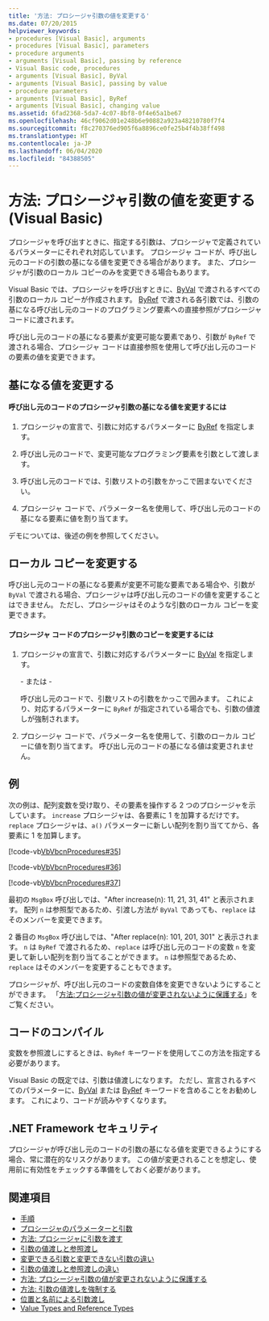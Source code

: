 ```yaml
---
title: '方法: プロシージャ引数の値を変更する'
ms.date: 07/20/2015
helpviewer_keywords:
- procedures [Visual Basic], arguments
- procedures [Visual Basic], parameters
- procedure arguments
- arguments [Visual Basic], passing by reference
- Visual Basic code, procedures
- arguments [Visual Basic], ByVal
- arguments [Visual Basic], passing by value
- procedure parameters
- arguments [Visual Basic], ByRef
- arguments [Visual Basic], changing value
ms.assetid: 6fad2368-5da7-4c07-8bf8-0f4e65a1be67
ms.openlocfilehash: 46cf9062d01e248b6e90882a923a48210780f7f4
ms.sourcegitcommit: f8c270376ed905f6a8896ce0fe25b4f4b38ff498
ms.translationtype: HT
ms.contentlocale: ja-JP
ms.lasthandoff: 06/04/2020
ms.locfileid: "84388505"
---
```

# <a name="how-to-change-the-value-of-a-procedure-argument-visual-basic"></a>方法: プロシージャ引数の値を変更する (Visual Basic)
プロシージャを呼び出すときに、指定する引数は、プロシージャで定義されているパラメーターにそれぞれ対応しています。 プロシージャ コードが、呼び出し元のコードの引数の基になる値を変更できる場合があります。 また、プロシージャが引数のローカル コピーのみを変更できる場合もあります。  
  
 Visual Basic では、プロシージャを呼び出すときに、[ByVal](../../../language-reference/modifiers/byval.md) で渡されるすべての引数のローカル コピーが作成されます。 [ByRef](../../../language-reference/modifiers/byref.md) で渡される各引数では、引数の基になる呼び出し元のコードのプログラミング要素への直接参照がプロシージャ コードに渡されます。  
  
 呼び出し元のコードの基になる要素が変更可能な要素であり、引数が `ByRef` で渡される場合、プロシージャ コードは直接参照を使用して呼び出し元のコードの要素の値を変更できます。  
  
## <a name="changing-the-underlying-value"></a>基になる値を変更する  
  
#### <a name="to-change-the-underlying-value-of-a-procedure-argument-in-the-calling-code"></a>呼び出し元のコードのプロシージャ引数の基になる値を変更するには  
  
1. プロシージャの宣言で、引数に対応するパラメーターに [ByRef](../../../language-reference/modifiers/byref.md) を指定します。  
  
2. 呼び出し元のコードで、変更可能なプログラミング要素を引数として渡します。  
  
3. 呼び出し元のコードでは、引数リストの引数をかっこで囲まないでください。  
  
4. プロシージャ コードで、パラメーター名を使用して、呼び出し元のコードの基になる要素に値を割り当てます。  
  
 デモについては、後述の例を参照してください。  
  
## <a name="changing-local-copies"></a>ローカル コピーを変更する  
 呼び出し元のコードの基になる要素が変更不可能な要素である場合や、引数が `ByVal` で渡される場合、プロシージャは呼び出し元のコードの値を変更することはできません。 ただし、プロシージャはそのような引数のローカル コピーを変更できます。  
  
#### <a name="to-change-the-copy-of-a-procedure-argument-in-the-procedure-code"></a>プロシージャ コードのプロシージャ引数のコピーを変更するには  
  
1. プロシージャの宣言で、引数に対応するパラメーターに [ByVal](../../../language-reference/modifiers/byval.md) を指定します。  
  
     \- または -  
  
     呼び出し元のコードで、引数リストの引数をかっこで囲みます。 これにより、対応するパラメーターに `ByRef` が指定されている場合でも、引数の値渡しが強制されます。  
  
2. プロシージャ コードで、パラメーター名を使用して、引数のローカル コピーに値を割り当てます。 呼び出し元のコードの基になる値は変更されません。  
  
## <a name="example"></a>例  
 次の例は、配列変数を受け取り、その要素を操作する 2 つのプロシージャを示しています。 `increase` プロシージャは、各要素に 1 を加算するだけです。 `replace` プロシージャは、`a()` パラメーターに新しい配列を割り当ててから、各要素に 1 を加算します。  
  
 [!code-vb[VbVbcnProcedures#35](~/samples/snippets/visualbasic/VS_Snippets_VBCSharp/VbVbcnProcedures/VB/Class1.vb#35)]  
  
 [!code-vb[VbVbcnProcedures#36](~/samples/snippets/visualbasic/VS_Snippets_VBCSharp/VbVbcnProcedures/VB/Class1.vb#36)]  
  
 [!code-vb[VbVbcnProcedures#37](~/samples/snippets/visualbasic/VS_Snippets_VBCSharp/VbVbcnProcedures/VB/Class1.vb#37)]  
  
 最初の `MsgBox` 呼び出しでは、"After increase(n): 11, 21, 31, 41" と表示されます。 配列 `n` は参照型であるため、引渡し方法が `ByVal` であっても、`replace` はそのメンバーを変更できます。  
  
 2 番目の `MsgBox` 呼び出しでは、"After replace(n): 101, 201, 301" と表示されます。 `n` は `ByRef` で渡されるため、`replace` は呼び出し元のコードの変数 `n` を変更して新しい配列を割り当てることができます。 `n` は参照型であるため、`replace` はそのメンバーを変更することもできます。  
  
 プロシージャが、呼び出し元のコードの変数自体を変更できないようにすることができます。 「[方法:プロシージャ引数の値が変更されないように保護する](./how-to-protect-a-procedure-argument-against-value-changes.md)」をご覧ください。  
  
## <a name="compile-the-code"></a>コードのコンパイル  
 変数を参照渡しにするときは、`ByRef` キーワードを使用してこの方法を指定する必要があります。  
  
 Visual Basic の既定では、引数は値渡しになります。 ただし、宣言されるすべてのパラメーターに、[ByVal](../../../language-reference/modifiers/byval.md) または [ByRef](../../../language-reference/modifiers/byref.md) キーワードを含めることをお勧めします。 これにより、コードが読みやすくなります。  
  
## <a name="net-framework-security"></a>.NET Framework セキュリティ  
 プロシージャが呼び出し元のコードの引数の基になる値を変更できるようにする場合、常に潜在的なリスクがあります。 この値が変更されることを想定し、使用前に有効性をチェックする準備をしておく必要があります。  
  
## <a name="see-also"></a>関連項目

- [手順](./index.md)
- [プロシージャのパラメーターと引数](./procedure-parameters-and-arguments.md)
- [方法: プロシージャに引数を渡す](./how-to-pass-arguments-to-a-procedure.md)
- [引数の値渡しと参照渡し](./passing-arguments-by-value-and-by-reference.md)
- [変更できる引数と変更できない引数の違い](./differences-between-modifiable-and-nonmodifiable-arguments.md)
- [引数の値渡しと参照渡しの違い](./differences-between-passing-an-argument-by-value-and-by-reference.md)
- [方法: プロシージャ引数の値が変更されないように保護する](./how-to-protect-a-procedure-argument-against-value-changes.md)
- [方法: 引数の値渡しを強制する](./how-to-force-an-argument-to-be-passed-by-value.md)
- [位置と名前による引数渡し](./passing-arguments-by-position-and-by-name.md)
- [Value Types and Reference Types](../data-types/value-types-and-reference-types.md)
